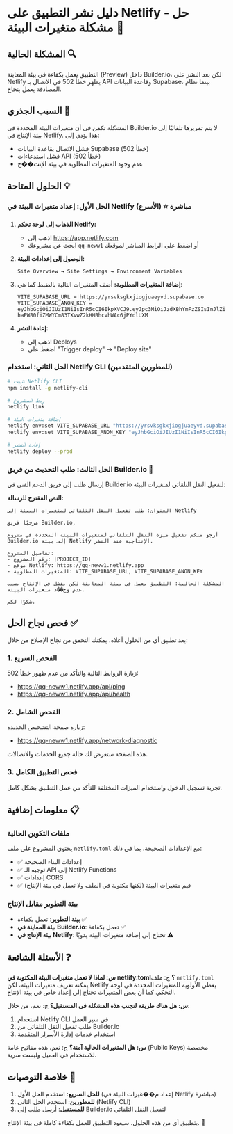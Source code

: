 # دليل نشر التطبيق على Netlify - حل مشكلة متغيرات البيئة 🚀

## المشكلة الحالية 🔍

التطبيق يعمل بكفاءة في بيئة المعاينة (Preview) داخل Builder.io، لكن بعد النشر على Netlify يظهر خطأ 502 في الاتصال بـ API وقاعدة البيانات Supabase، بينما نظام المصادقة يعمل بنجاح.

## السبب الجذري 🎯

المشكلة تكمن في أن متغيرات البيئة المحددة في Builder.io لا يتم تمريرها تلقائيًا إلى بيئة الإنتاج في Netlify. هذا يؤدي إلى:

- فشل الاتصال بقاعدة البيانات Supabase (خطأ 502)
- فشل استدعاءات API (خطأ 502)
- عدم وجود المتغيرات المطلوبة في بيئة الإنت��ج

## الحلول المتاحة 💡

### الحل الأول: إعداد متغيرات البيئة في Netlify مباشرة ⭐ (الأسرع)

1. **الذهاب إلى لوحة تحكم Netlify:**

   - اذهب إلى https://app.netlify.com
   - ابحث عن مشروعك `qq-neww1` أو اضغط على الرابط المباشر لموقعك

2. **الوصول إلى إعدادات البيئة:**

   ```
   Site Overview → Site Settings → Environment Variables
   ```

3. **إضافة المتغيرات المطلوبة:**
   أضف المتغيرات التالية بالضبط كما هي:

   ```
   VITE_SUPABASE_URL = https://yrsvksgkxjiogjuaeyvd.supabase.co
   VITE_SUPABASE_ANON_KEY = eyJhbGciOiJIUzI1NiIsInR5cCI6IkpXVCJ9.eyJpc3MiOiJzdXBhYmFzZSIsInJlZiI6Inlyc3Zrc2dreGppb2dqdWFleXZkIiwicm9sZSI6ImFub24iLCJpYXQiOjE3NTE4MDMzMDMsImV4cCI6MjA2NzM3OTMwM30.-haPW80fiZMWYCm83TXvwZ2kHHBhcvhWAc6jPYdlUXM
   ```

4. **إعادة النشر:**
   - اذهب إلى Deploys
   - اضغط على "Trigger deploy" → "Deploy site"

### الحل الثاني: استخدام Netlify CLI (للمطورين المتقدمين)

```bash
# تثبيت Netlify CLI
npm install -g netlify-cli

# ربط المشروع
netlify link

# إضافة متغيرات البيئة
netlify env:set VITE_SUPABASE_URL "https://yrsvksgkxjiogjuaeyvd.supabase.co"
netlify env:set VITE_SUPABASE_ANON_KEY "eyJhbGciOiJIUzI1NiIsInR5cCI6IkpXVCJ9.eyJpc3MiOiJzdXBhYmFzZSIsInJlZiI6Inlyc3Zrc2dreGppb2dqdWFleXZkIiwicm9sZSI6ImFub24iLCJpYXQiOjE3NTE4MDMzMDMsImV4cCI6MjA2NzM3OTMwM30.-haPW80fiZMWYCm83TXvwZ2kHHBhcvhWAc6jPYdlUXM"

# إعادة النشر
netlify deploy --prod
```

### الحل الثالث: طلب التحديث من فريق Builder.io 📧

إرسال طلب إلى فريق الدعم الفني في Builder.io لتفعيل النقل التلقائي لمتغيرات البيئة:

**النص المقترح للرسالة:**

```
العنوان: طلب تفعيل النقل التلقائي لمتغيرات البيئة إلى Netlify

مرحبًا فريق Builder.io,

أرجو منكم تفعيل ميزة النقل التلقائي لمتغيرات البيئة المحددة في مشروع Builder.io إلى بيئة Netlify الإنتاجية عند النشر.

تفاصيل المشروع:
- رقم المشروع: [PROJECT_ID]
- موقع Netlify: https://qq-neww1.netlify.app
- المتغيرات المطلوبة: VITE_SUPABASE_URL, VITE_SUPABASE_ANON_KEY

المشكلة الحالية: التطبيق يعمل في بيئة المعاينة لكن يفشل في الإنتاج بسبب عدم وج��د متغيرات البيئة.

شكرًا لكم.
```

## فحص نجاح الحل ✅

بعد تطبيق أي من الحلول أعلاه، يمكنك التحقق من نجاح الإصلاح من خلال:

### 1. الفحص السريع

زيارة الروابط التالية والتأكد من عدم ظهور خطأ 502:

- https://qq-neww1.netlify.app/api/ping
- https://qq-neww1.netlify.app/api/health

### 2. الفحص الشامل

زيارة صفحة التشخيص الجديدة:

- https://qq-neww1.netlify.app/network-diagnostic

هذه الصفحة ستعرض لك حالة جميع الخدمات والاتصالات.

### 3. فحص التطبيق الكامل

تجربة تسجيل الدخول واستخدام الميزات المختلفة للتأكد من عمل التطبيق بشكل كامل.

## معلومات إضافية 📋

### ملفات التكوين الحالية

يحتوي المشروع على ملف `netlify.toml` مع الإعدادات الصحيحة، بما في ذلك:

- ✅ إعدادات البناء الصحيحة
- ✅ توجيه الـ API إلى Netlify Functions
- ✅ إعدادات CORS
- ✅ قيم متغيرات البيئة (لكنها مكتوبة في الملف ولا تعمل في بيئة الإنتاج)

### بيئة التطوير مقابل الإنتاج

- **بيئة التطوير**: تعمل بكفاءة ✅
- **بيئة المعاينة في Builder.io**: تعمل بكفاءة ✅
- **بيئة الإنتاج في Netlify**: تحتاج إلى إضافة متغيرات البيئة يدويًا ⚠️

## الأسئلة الشائعة ❓

**س: لماذا لا تعمل متغيرات البيئة المكتوبة في netlify.toml؟**
ج: ملف `netlify.toml` يمكنه تعريف متغيرات البيئة، لكن Netlify يعطي الأولوية للمتغيرات المحددة في لوحة التحكم. كما أن بعض المتغيرات تحتاج إلى إعداد خاص في بيئة الإنتاج.

**س: هل هناك طريقة لتجنب هذه المشكلة في المستقبل؟**
ج: نعم، من خلال:

1. استخدام Netlify CLI في سير العمل
2. طلب تفعيل النقل التلقائي من Builder.io
3. استخدام خدمات إدارة الأسرار المتقدمة

**س: هل المتغيرات الحالية آمنة؟**
ج: نعم، هذه مفاتيح عامة (Public Keys) مخصصة للاستخدام في العميل وليست سرية.

## خلاصة التوصيات 🎯

1. **للحل السريع**: استخدم الحل الأول (إعداد م��غيرات البيئة في Netlify مباشرة)
2. **للمطورين**: استخدم الحل الثاني (Netlify CLI)
3. **للمستقبل**: أرسل طلب إلى Builder.io لتفعيل النقل التلقائي

بتطبيق أي من هذه الحلول، سيعود التطبيق للعمل بكفاءة كاملة في بيئة الإنتاج. 🚀
